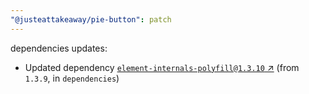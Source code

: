 ```yaml
---
"@justeattakeaway/pie-button": patch
---
```

dependencies updates:
  - Updated dependency [`element-internals-polyfill@1.3.10` ↗︎](https://www.npmjs.com/package/element-internals-polyfill/v/1.3.10) (from `1.3.9`, in `dependencies`)
